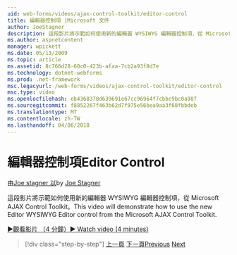 ```yaml
---
uid: web-forms/videos/ajax-control-toolkit/editor-control
title: 編輯器控制項 |Microsoft 文件
author: JoeStagner
description: 這段影片將示範如何使用新的編輯器 WYSIWYG 編輯器控制項，從 Microsoft AJAX Control Toolkit。
ms.author: aspnetcontent
manager: wpickett
ms.date: 05/13/2009
ms.topic: article
ms.assetid: 8c766d28-60c0-423b-afaa-7cb2a93f8d7e
ms.technology: dotnet-webforms
ms.prod: .net-framework
msc.legacyurl: /web-forms/videos/ajax-control-toolkit/editor-control
msc.type: video
ms.openlocfilehash: eb4368378d639691e67cc96964f7cbbc9bc0a98f
ms.sourcegitcommit: f8852267f463b62d7f975e56bea9aa3f68fbbdeb
ms.translationtype: MT
ms.contentlocale: zh-TW
ms.lasthandoff: 04/06/2018
---
```

<a name="editor-control"></a><span data-ttu-id="fd883-103">編輯器控制項</span><span class="sxs-lookup"><span data-stu-id="fd883-103">Editor Control</span></span>
====================
<span data-ttu-id="fd883-104">由[Joe stagner 以](https://github.com/JoeStagner)</span><span class="sxs-lookup"><span data-stu-id="fd883-104">by [Joe Stagner](https://github.com/JoeStagner)</span></span>

<span data-ttu-id="fd883-105">這段影片將示範如何使用新的編輯器 WYSIWYG 編輯器控制項，從 Microsoft AJAX Control Toolkit。</span><span class="sxs-lookup"><span data-stu-id="fd883-105">This video will demonstrate how to use the new Editor WYSIWYG Editor control from the Microsoft AJAX Control Toolkit.</span></span>

[<span data-ttu-id="fd883-106">&#9654;觀看影片 （4 分鐘）</span><span class="sxs-lookup"><span data-stu-id="fd883-106">&#9654; Watch video (4 minutes)</span></span>](https://channel9.msdn.com/Blogs/ASP-NET-Site-Videos/editor-control)

> [!div class="step-by-step"]
> <span data-ttu-id="fd883-107">[上一頁](combo-box.md)
> [下一頁](editor-control-custom.md)</span><span class="sxs-lookup"><span data-stu-id="fd883-107">[Previous](combo-box.md)
[Next](editor-control-custom.md)</span></span>

